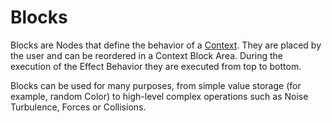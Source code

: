 # Blocks

Blocks are Nodes that define the behavior of a [Context](Contexts.md). They are placed by the user and can be reordered in a Context Block Area. During the execution of the Effect Behavior they are executed from top to bottom.

Blocks can be used for many purposes, from simple value storage (for example, random Color) to high-level complex operations such as Noise Turbulence, Forces or Collisions.

